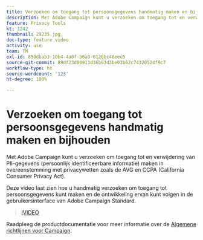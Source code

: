 ```yaml
---
title: Verzoeken om toegang tot persoonsgegevens handmatig maken en bijhouden via de Adobe Campaign-gebruikersinterface
description: Met Adobe Campaign kunt u verzoeken om toegang tot en verwijdering van PII-gegevens (persoonlijk identificeerbare informatie) maken in overeenstemming met privacywetten zoals de AVG en CCPA (California Consumer Privacy Act). Deze video laat zien hoe u handmatig verzoeken om toegang tot persoonsgegevens kunt maken en de ontwikkeling ervan kunt volgen in de gebruikersinterface van Adobe Campaign Standard.
feature: Privacy Tools
kt: 1242
thumbnail: 29235.jpg
doc-type: feature video
activity: use
team: TM
exl-id: 850dbab3-10b4-4a8f-b6a8-6126bc48eee5
source-git-commit: 89df23d00913d36b93d3be03b62c74320524f9c7
workflow-type: ht
source-wordcount: '123'
ht-degree: 100%

---
```


# Verzoeken om toegang tot persoonsgegevens handmatig maken en bijhouden

Met Adobe Campaign kunt u verzoeken om toegang tot en verwijdering van PII-gegevens (persoonlijk identificeerbare informatie) maken in overeenstemming met privacywetten zoals de AVG en CCPA (California Consumer Privacy Act).

Deze video laat zien hoe u handmatig verzoeken om toegang tot persoonsgegevens kunt maken en de ontwikkeling ervan kunt volgen in de gebruikersinterface van Adobe Campaign Standard.

>[!VIDEO](https://video.tv.adobe.com/v/29235?quality=12&learn=on)

Raadpleeg de productdocumentatie voor meer informatie over de [Algemene richtlijnen voor Campaign](https://experienceleague.adobe.com/docs/campaign-standard/using/getting-started/privacy/privacy-management.html?lang=nl).
